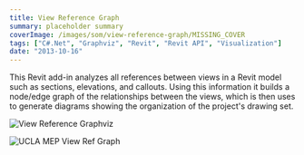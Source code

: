 ```yaml
---
title: View Reference Graph
summary: placeholder summary
coverImage: /images/som/view-reference-graph/MISSING_COVER
tags: ["C#.Net", "Graphviz", "Revit", "Revit API", "Visualization"]
date: "2013-10-16"
---
```


This Revit add-in analyzes all references between views in a Revit model such as sections, elevations, and callouts. Using this information it builds a node/edge graph of the relationships between the views, which is then uses to generate diagrams showing the organization of the project's drawing set.

![View Reference Graphviz](View-Reference-Graphviz.png)

![UCLA MEP View Ref Graph](UCLA-MEP-View-Ref-Graph.png)
